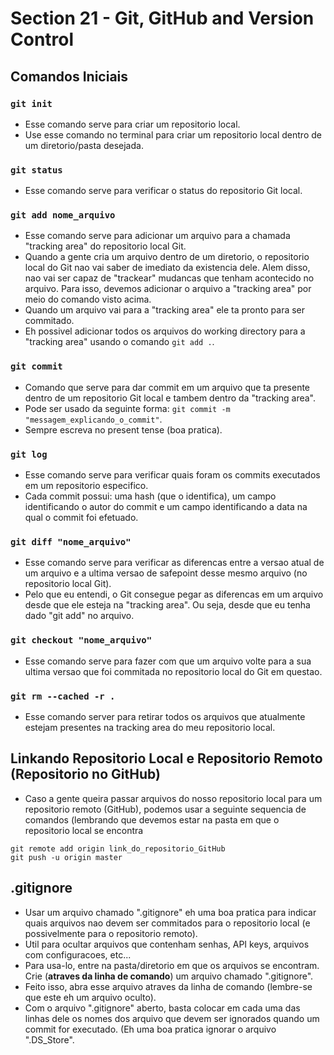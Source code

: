 # Section 21 - Git, GitHub and Version Control

## Comandos Iniciais

### ```git init```
* Esse comando serve para criar um repositorio local.
* Use esse comando no terminal para criar um repositorio local dentro de um diretorio/pasta desejada.

### ```git status```
* Esse comando serve para verificar o status do repositorio Git local.

### ```git add nome_arquivo```
* Esse comando serve para adicionar um arquivo para a chamada "tracking area" do repositorio local Git.
* Quando a gente cria um arquivo dentro de um diretorio, o repositorio local do Git nao vai saber de imediato da existencia dele. Alem disso, nao vai ser capaz de "trackear" mudancas que tenham acontecido no arquivo. Para isso, devemos adicionar o arquivo a "tracking area" por meio do comando visto acima.
* Quando um arquivo vai para a "tracking area" ele ta pronto para ser commitado.
* Eh possivel adicionar todos os arquivos do working directory para a "tracking area" usando o comando ```git add .```.

### ```git commit```
* Comando que serve para dar commit em um arquivo que ta presente dentro de um repositorio Git local e tambem dentro da "tracking area".
* Pode ser usado da seguinte forma: ```git commit -m "messagem_explicando_o_commit"```.
* Sempre escreva no present tense (boa pratica).

### ```git log```
* Esse comando serve para verificar quais foram os commits executados em um repositorio especifico.
* Cada commit possui: uma hash (que o identifica), um campo identificando o autor do commit e um campo identificando a data na qual o commit foi efetuado.

### ```git diff "nome_arquivo"```
* Esse comando serve para verificar as diferencas entre a versao atual de um arquivo e a ultima versao de safepoint desse mesmo arquivo (no repositorio local Git).
* Pelo que eu entendi, o Git consegue pegar as diferencas em um arquivo desde que ele esteja na "tracking area". Ou seja, desde que eu tenha dado "git add" no arquivo.

### ```git checkout "nome_arquivo"```
* Esse comando serve para fazer com que um arquivo volte para a sua ultima versao que foi commitada no repositorio local do Git em questao.

### ```git rm --cached -r .```
* Esse comando server para retirar todos os arquivos que atualmente estejam presentes na tracking area do meu repositorio local.

## Linkando Repositorio Local e Repositorio Remoto (Repositorio no GitHub)
* Caso a gente queira passar arquivos do nosso repositorio local para um repositorio remoto (GitHub), podemos usar a seguinte sequencia de comandos (lembrando que devemos estar na pasta em que o repositorio local se encontra
```
git remote add origin link_do_repositorio_GitHub
git push -u origin master
```

## .gitignore
* Usar um arquivo chamado ".gitignore" eh uma boa pratica para indicar quais arquivos nao devem ser commitados para o repositorio local (e possivelmente para o repositorio remoto).
* Util para ocultar arquivos que contenham senhas, API keys, arquivos com configuracoes, etc...
* Para usa-lo, entre na pasta/diretorio em que os arquivos se encontram. Crie (__atraves da linha de comando__) um arquivo chamado ".gitignore".
* Feito isso, abra esse arquivo atraves da linha de comando (lembre-se que este eh um arquivo oculto).
* Com o arquivo ".gitignore" aberto, basta colocar em cada uma das linhas dele os nomes dos arquivo que devem ser ignorados quando um commit for executado. (Eh uma boa pratica ignorar o arquivo ".DS_Store".
